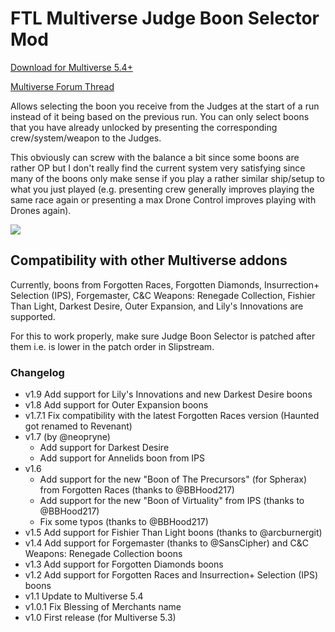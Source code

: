 # FTL Multiverse Judge Boon Selector Mod

[Download for Multiverse 5.4+](https://github.com/benediktwerner/FTL-Multiverse-Judge-Boon-Selector-Mod/releases/download/v1.9.0/Multiverse.Judge.Boon.Selector.ftl)

[Multiverse Forum Thread](https://ftlmultiverse.boards.net/thread/45/judge-boon-selector-mod)

Allows selecting the boon you receive from the Judges at the start of a run instead of it being based on the previous run. You can only select boons that you have already unlocked by presenting the corresponding crew/system/weapon to the Judges.

This obviously can screw with the balance a bit since some boons are rather OP but I don't really find the current system very satisfying since many of the boons only make sense if you play a rather similar ship/setup to what you just played (e.g. presenting crew generally improves playing the same race again or presenting a max Drone Control improves playing with Drones again).

![](screenshot.jpeg)

## Compatibility with other Multiverse addons

Currently, boons from Forgotten Races, Forgotten Diamonds, Insurrection+ Selection (IPS), Forgemaster, C&C Weapons: Renegade Collection, Fishier Than Light, Darkest Desire, Outer Expansion, and Lily's Innovations are supported.

For this to work properly, make sure Judge Boon Selector is patched after them i.e. is lower in the patch order in Slipstream.

### Changelog

- v1.9 Add support for Lily's Innovations and new Darkest Desire boons
- v1.8 Add support for Outer Expansion boons
- v1.7.1 Fix compatibility with the latest Forgotten Races version (Haunted got renamed to Revenant)
- v1.7 (by @neopryne)
  - Add support for Darkest Desire
  - Add support for Annelids boon from IPS
- v1.6
  - Add support for the new "Boon of The Precursors" (for Spherax) from Forgotten Races (thanks to @BBHood217)
  - Add support for the new "Boon of Virtuality" from IPS (thanks to @BBHood217)
  - Fix some typos (thanks to @BBHood217)
- v1.5 Add support for Fishier Than Light boons (thanks to @arcburnergit)
- v1.4 Add support for Forgemaster (thanks to @SansCipher) and C&C Weapons: Renegade Collection boons
- v1.3 Add support for Forgotten Diamonds boons
- v1.2 Add support for Forgotten Races and Insurrection+ Selection (IPS) boons
- v1.1 Update to Multiverse 5.4
- v1.0.1 Fix Blessing of Merchants name
- v1.0 First release (for Multiverse 5.3)
